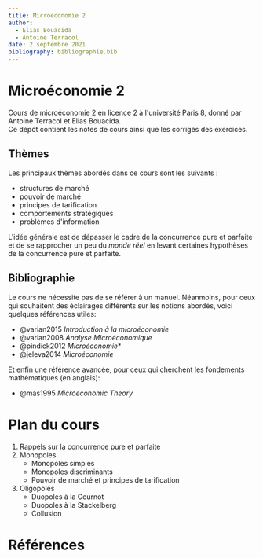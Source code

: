 ```yaml
---
title: Microéconomie 2
author:
  - Elias Bouacida
  - Antoine Terracol
date: 2 septembre 2021
bibliography: bibliographie.bib
---
```


# Microéconomie 2

Cours de microéconomie 2 en licence 2 à l'université Paris 8, donné par Antoine Terracol et Elias Bouacida.  
Ce dépôt contient les notes de cours ainsi que les corrigés des exercices.

## Thèmes

Les principaux thèmes abordés dans ce cours sont les suivants :

-  structures de marché
- pouvoir de marché
- principes de tarification
- comportements stratégiques
- problèmes d'information

L'idée générale est de dépasser le cadre de la concurrence pure et parfaite et de se rapprocher un peu du *monde réel* en levant certaines hypothèses de la concurrence pure et parfaite.

## Bibliographie

Le cours ne nécessite pas de se référer à un manuel. 
Néanmoins, pour ceux qui souhaitent des éclairages différents sur les notions abordés, voici quelques références utiles:

- @varian2015 *Introduction à la microéconomie*
- @varian2008 *Analyse Microéconomique*
- @pindick2012 *Microéconomie**
- @jeleva2014 *Microéconomie*

Et enfin une référence avancée, pour ceux qui cherchent les fondements mathématiques (en anglais):

- @mas1995 *Microeconomic Theory*

# Plan du cours

1. Rappels sur la concurrence pure et parfaite
2. Monopoles
    - Monopoles simples
    - Monopoles discriminants
    - Pouvoir de marché et principes de tarification
3. Oligopoles
    - Duopoles à la Cournot
    - Duopoles à la Stackelberg
    - Collusion

# Références
